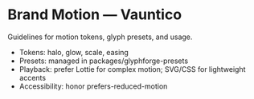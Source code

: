 # Brand Motion — Vauntico

Guidelines for motion tokens, glyph presets, and usage.

- Tokens: halo, glow, scale, easing
- Presets: managed in packages/glyphforge-presets
- Playback: prefer Lottie for complex motion; SVG/CSS for lightweight accents
- Accessibility: honor prefers-reduced-motion